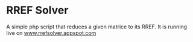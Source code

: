 RREF Solver
===========

A simple php script that reduces a given matrice to its RREF. It is running live on www.rrefsolver.appspot.com
